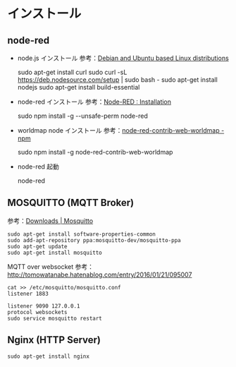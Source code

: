 インストール
============

node-red
--------

- node.js インストール
参考：[Debian and Ubuntu based Linux distributions](https://nodejs.org/en/download/package-manager/#debian-and-ubuntu-based-linux-distributions)

    sudo apt-get install curl
    sudo curl -sL https://deb.nodesource.com/setup | sudo bash -
    sudo apt-get install nodejs
    sudo apt-get install build-essential

- node-red インストール
参考：[Node-RED : Installation](http://nodered.org/docs/getting-started/installation)

    sudo npm install -g --unsafe-perm node-red

- worldmap node インストール
参考：[node-red-contrib-web-worldmap - npm](https://www.npmjs.com/package/node-red-contrib-web-worldmap)

    sudo npm install -g node-red-contrib-web-worldmap

- node-red 起動

    node-red

MOSQUITTO (MQTT Broker)
-----------------------

参考：[Downloads | Mosquitto](http://mosquitto.org/download/)

    sudo apt-get install software-properties-common
    sudo add-apt-repository ppa:mosquitto-dev/mosquitto-ppa
    sudo apt-get update
    sudo apt-get install mosquitto

MQTT over websocket
参考：http://tomowatanabe.hatenablog.com/entry/2016/01/21/095007

    cat >> /etc/mosquitto/mosquitto.conf
    listener 1883
    
    listener 9090 127.0.0.1
    protocol websockets
    sudo service mosquitto restart

Nginx (HTTP Server)
-------------------

    sudo apt-get install nginx
